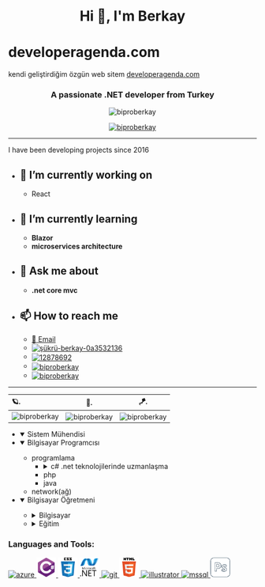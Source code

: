 <h1 align="center">Hi 👋, I'm Berkay</h1>

# developeragenda.com
kendi geliştirdiğim özgün web sitem
[developeragenda.com](http://developeragenda.com)

<h3 align="center">A passionate .NET developer from Turkey</h3>

<p align="center"> <img src="https://komarev.com/ghpvc/?username=biproberkay&label=Profile%20views&color=0e75b6&style=flat" alt="biproberkay" /> </p>

<p align="center"> <a href="https://github.com/ryo-ma/github-profile-trophy"><img src="https://github-profile-trophy.vercel.app/?username=biproberkay" alt="biproberkay" /></a> </p>

---

I have been developing projects since 2016

- ## 🔭 I’m currently working on 
	- React
- ## 🌱 I’m currently learning 
	- **Blazor**
	- **microservices architecture**
- ## 💬 Ask me about 
	- **.net core mvc**
- ## 📫 How to reach me 
	<ul>
		<li>	<a href = "mailto: biproberkay@gmail.com?subject = About Github&body = Hi Berkay! ">📧 Email </a>
		<li>	<a href="https://linkedin.com/in/şükrü-berkay-0a3532136" target="blank"><img align="center" src="https://raw.githubusercontent.com/rahuldkjain/github-profile-readme-generator/master/src/images/icons/Social/linked-in-alt.svg" alt="şükrü-berkay-0a3532136" height="30" width="40" /></a>
		<li>	<a href="https://stackoverflow.com/users/12878692" target="blank"><img align="center" src="https://raw.githubusercontent.com/rahuldkjain/github-profile-readme-generator/master/src/images/icons/Social/stack-overflow.svg" alt="12878692" height="30" width="40" /></a>
		<li>	<a href="https://instagram.com/biproberkay" target="blank"><img align="center" src="https://raw.githubusercontent.com/rahuldkjain/github-profile-readme-generator/master/src/images/icons/Social/instagram.svg" alt="biproberkay" height="30" width="40" /></a>
		<li>	<a href="https://www.youtube.com/c/biproberkay" target="blank"><img align="center" src="https://raw.githubusercontent.com/rahuldkjain/github-profile-readme-generator/master/src/images/icons/Social/youtube.svg" alt="biproberkay" height="30" width="40" /></a>
	</ul>

---



| 🪐.   | 📰.     | 🪁.   |
| :---- | ------ | ------ |
| <img align="left" src="https://github-readme-stats.vercel.app/api/top-langs?username=biproberkay&show_icons=true&locale=en&layout=compact" alt="biproberkay" /> | <img align="center" src="https://github-readme-streak-stats.herokuapp.com/?user=biproberkay&" alt="biproberkay" /> | <img align="center" src="https://github-readme-stats.vercel.app/api?username=biproberkay&show_icons=true&locale=en" alt="biproberkay" /> |

<ul>
	<li>
		<details open>    
		    <summary>Sistem Mühendisi</summary>   
		</details>
	</li>
	<li>
	<details open>
		<summary>Bilgisayar Programcısı</summary>
		    <ul>
			<li>programlama
			    <ul>
				<li>
				    <details>
					<summary>c# .net teknolojilerinde uzmanlaşma</summary> 
					<ul>
					    <li>WPF öğrenerek başladım. küçün oyun, saat gibi uygulamalar yaptım</li>
					    <li>Microsoft .net core ile web frameworklerine başladım. mvc ve razor pages konusunda 		uzmanlaştım</li>
					    <li>katmanlı mirari öğrendim. ddd ve clean architecture konularını çalıştım</li>
					    <li>git versiyon kontrolü, agile scrum metodolojilerine dayanan azuredevops|githubprojects|bitbutckent&jira gibi proje yönetim toollarını deneyimledim</li>
					</ul>   
				    </details>
				</li>
				<li>php</li>
				<li>java</li>
		    </ul>
		</li>
		<li>network(ağ)</li>
	    </ul>   
	    </details>
	</li>
    <li>
        <details open>    
            <summary>Bilgisayar Öğretmeni</summary>
            <ul>
                <li>
                    <details>       				
                        <summary>Bilgisayar</summary>       
                        <details><summary>Yazılım</summary></details>    
                    </details> 
                </li>
                <li>
                    <details><summary>Eğitim</summary></details> 
                </li>
            </ul>  
        </details> 
    </li>   
</ul>

<h3 align="left">Languages and Tools:</h3>
<p align="left">
    <!--<a href="https://angular.io" target="_blank"> <img src="https://angular.io/assets/images/logos/angular/angular.svg" alt="angular" width="40" height="40" /> </a>-->
    <!--<a href="https://angular.io" target="_blank"> <img src="https://raw.githubusercontent.com/devicons/devicon/master/icons/angularjs/angularjs-original-wordmark.svg" alt="angularjs" width="40" height="40" /> </a>-->
    <a href="https://azure.microsoft.com/en-in/" target="_blank"> <img src="https://www.vectorlogo.zone/logos/microsoft_azure/microsoft_azure-icon.svg" alt="azure" width="40" height="40" /> </a>
    <!--<a href="https://www.blender.org/" target="_blank"> <img src="https://download.blender.org/branding/community/blender_community_badge_white.svg" alt="blender" width="40" height="40" /> </a>-->
    <a href="https://www.w3schools.com/cs/" target="_blank"> <img src="https://raw.githubusercontent.com/devicons/devicon/master/icons/csharp/csharp-original.svg" alt="csharp" width="40" height="40" /> </a>
    <a href="https://www.w3schools.com/css/" target="_blank"> <img src="https://raw.githubusercontent.com/devicons/devicon/master/icons/css3/css3-original-wordmark.svg" alt="css3" width="40" height="40" /> </a>
    <a href="https://dotnet.microsoft.com/" target="_blank"> <img src="https://raw.githubusercontent.com/devicons/devicon/master/icons/dot-net/dot-net-original-wordmark.svg" alt="dotnet" width="40" height="40" /> </a>
    <a href="https://git-scm.com/" target="_blank"> <img src="https://www.vectorlogo.zone/logos/git-scm/git-scm-icon.svg" alt="git" width="40" height="40" /> </a>
    <a href="https://www.w3.org/html/" target="_blank"> <img src="https://raw.githubusercontent.com/devicons/devicon/master/icons/html5/html5-original-wordmark.svg" alt="html5" width="40" height="40" /> </a>
    <a href="https://www.adobe.com/in/products/illustrator.html" target="_blank"> <img src="https://www.vectorlogo.zone/logos/adobe_illustrator/adobe_illustrator-icon.svg" alt="illustrator" width="40" height="40" /> </a>
    <!--<a href="https://ionicframework.com" target="_blank"> <img src="https://upload.wikimedia.org/wikipedia/commons/d/d1/Ionic_Logo.svg" alt="ionic" width="40" height="40" /> </a>-->
    <!--<a href="https://www.java.com" target="_blank"> <img src="https://raw.githubusercontent.com/devicons/devicon/master/icons/java/java-original.svg" alt="java" width="40" height="40" /> </a>-->
    <!--<a href="https://developer.mozilla.org/en-US/docs/Web/JavaScript" target="_blank"> <img src="https://raw.githubusercontent.com/devicons/devicon/master/icons/javascript/javascript-original.svg" alt="javascript" width="40" height="40" /> </a>-->
    <a href="https://www.microsoft.com/en-us/sql-server" target="_blank"> <img src="https://www.svgrepo.com/show/303229/microsoft-sql-server-logo.svg" alt="mssql" width="40" height="40" /> </a>
    <!--<a href="https://www.mysql.com/" target="_blank"> <img src="https://raw.githubusercontent.com/devicons/devicon/master/icons/mysql/mysql-original-wordmark.svg" alt="mysql" width="40" height="40" /> </a>-->
    <a href="https://www.photoshop.com/en" target="_blank"> <img src="https://raw.githubusercontent.com/devicons/devicon/master/icons/photoshop/photoshop-line.svg" alt="photoshop" width="40" height="40" /> </a>
    <!--<a href="https://www.php.net" target="_blank"> <img src="https://raw.githubusercontent.com/devicons/devicon/master/icons/php/php-original.svg" alt="php" width="40" height="40" /> </a>-->
    <!--<a href="https://postman.com" target="_blank"> <img src="https://www.vectorlogo.zone/logos/getpostman/getpostman-icon.svg" alt="postman" width="40" height="40" /> </a>-->
    <!--<a href="https://www.sqlite.org/" target="_blank"> <img src="https://www.vectorlogo.zone/logos/sqlite/sqlite-icon.svg" alt="sqlite" width="40" height="40" /> </a>-->
</p>






